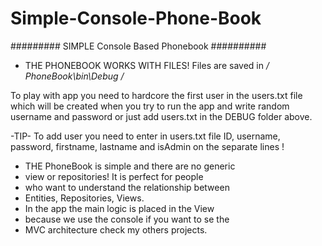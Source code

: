 # Simple-Console-Phone-Book
######### SIMPLE Console Based Phonebook ##########

- THE PHONEBOOK WORKS WITH FILES!
Files are saved in */ PhoneBook\bin\Debug /* 

To play with app you need to hardcore the first user in the users.txt file which will be created when you try to run the app and write random username and password or just add users.txt in the DEBUG folder above.

-TIP-
To add user you need to enter in users.txt file ID, username, password, firstname, lastname and isAdmin on the separate lines !

- THE PhoneBook is simple and there are no generic
- view or repositories! It is perfect for people
- who want to understand the relationship between
- Entities, Repositories, Views.
- In the app the main logic is placed in the View
- because we use the console if you want to se the
- MVC architecture check my others projects.
